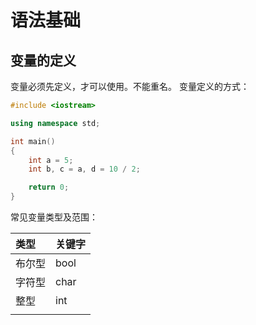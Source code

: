 # 语法基础
## 变量的定义
变量必须先定义，才可以使用。不能重名。
变量定义的方式：
```c++
#include <iostream>

using namespace std;

int main()
{
    int a = 5;
    int b, c = a, d = 10 / 2;

    return 0;
}
```
常见变量类型及范围：

| 类型  | 关键字  |
| :-- | :--- |
| 布尔型 | bool |
| 字符型 | char |
| 整型  | int  |
|     |      |

